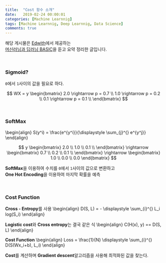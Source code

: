 ```yaml
---
title:  "Cost 함수 소개"
date:   2019-02-24 00:00:01
categories: [Machine Learnnig]
tags: [Machine Learnnig, Deep Learnnig, Data Science]
comments: true
---
```


해당 게시물은 [Edwith](https://www.edwith.org)에서 제공하는<br/>
[머신러닝과 딥러닝 BASIC](https://www.edwith.org/others26/joinLectures/9829)을 듣고 요약 정리한 글입니다.

<br/>

### Sigmoid?
`0`에서 `1`사이의 값을 필요로 하다.

$$
    WX = y
    \begin{bmatrix}
        2.0 \rightarrow p = 0.7 \\
        1.0 \rightarrow p = 0.2 \\
        0.1 \rightarrow p = 0.1 \\
    \end{bmatrix}
$$

<br/>

### SoftMax
\begin{align}
    S(y^i) = \frac{e^{y^i}}{\displaystyle \sum_{j}^{} e^{y^j}}
\end{align}


$$
    y
    \begin{bmatrix}
        2.0 \\
        1.0 \\
        0.1 \\
    \end{bmatrix}
    \rightarrow
    \begin{bmatrix}
        0.7 \\ 0.2 \\ 0.1 \\
    \end{bmatrix}
    \rightarrow
    \begin{bmatrix}
        1.0 \\ 0.0 \\ 0.0
    \end{bmatrix}
$$

**SoftMax**을 이용하여 수치를 `0`에서 `1`사이의 값으로 변환하고<br/>
**One Hot Encoding**을 이용하여 마지막 확률을 예측

<br/>

### Cost Function
**Cross - Entropy**를 사용
\begin{align}
    D(S, L) = - \displaystyle \sum_{i}^{} L_i log(S_i)
\end{align}

**Logistic cost**와 **Cross entropy**는 결국 같은 식
\begin{align}
    C(H(x), y) == D(S, L)
\end{align}

**Cost Function**
\begin{align}
    Loss = \frac{1}{N} \displaystyle \sum_{i}^{} D(S(Wx_i+b), L_i)
\end{align}

**Cost**를 계산하며 **Gradient descent**알고리즘을 사용해 최적화된 값을 찾는다.
